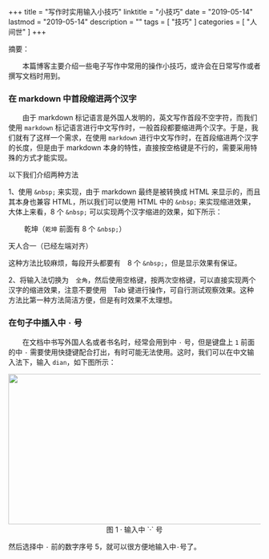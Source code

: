 +++
title = "写作时实用输入小技巧"
linktitle = "小技巧"
date = "2019-05-14"
lastmod = "2019-05-14"
description = ""
tags = [
    "技巧"
]
categories = [
    "人间世"
]
+++

摘要：

　　本篇博客主要介绍一些电子写作中常用的操作小技巧，或许会在日常写作或者撰写文档时用到。

<!--more-->

### 在 markdown 中首段缩进两个汉字
　　由于 markdown 标记语言是外国人发明的，英文写作首段不空字符，而我们使用 `markdown` 标记语言进行中文写作时，一般首段都要缩进两个汉字。于是，我们就有了这样一个需求，在使用 `markdown` 进行中文写作时，在首段缩进两个汉字的长度，但是由于 markdown 本身的特性，直接按空格键是不行的，需要采用特殊的方式才能实现。

以下我们介绍两种方法

1、使用 `&nbsp;` 来实现，由于 markdown 最终是被转换成 HTML 来显示的，而且其本身也兼容 HTML，所以我们可以使用 HTML 中的 `&nbsp;` 来实现缩进效果，大体上来看，8 个 `&nbsp;` 可以实现两个汉字缩进的效果，如下所示：

&nbsp;&nbsp;&nbsp;&nbsp;&nbsp;&nbsp;&nbsp;&nbsp;乾坤（`乾坤` 前面有 8 个 `&nbsp;`）

天人合一（已经左端对齐）

这种方法比较麻烦，每段开头都要有　8 个 `&nbsp;`，但是显示效果有保证。

2、将输入法切换为　`全角`，然后使用空格键，按两次空格键，可以直接实现两个汉字的缩进效果，注意不要使用　Tab 键进行操作，可自行测试观察效果。这种方法比第一种方法简洁方便，但是有时效果不太理想。

### 在句子中插入中 `·` 号
　　在文档中书写外国人名或者书名时，经常会用到中 `·` 号，但是键盘上 `1` 前面的中 `·` 需要使用快捷键配合打出，有时可能无法使用。这时，我们可以在中文输入法下，输入 `dian`，如下图所示：

<center>
<img src="/image/point.png" width="800px" height="300px" />
图 1 · 输入中 `·` 号
</center>

然后选择中 `·` 前的数字序号 5，就可以很方便地输入中`·`号了。








                                       
















